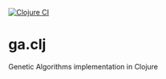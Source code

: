 [![Clojure CI](https://github.com/jbytecode/ga.clj/actions/workflows/clojure.yml/badge.svg)](https://github.com/jbytecode/ga.clj/actions/workflows/clojure.yml)

# ga.clj
Genetic Algorithms implementation in Clojure
